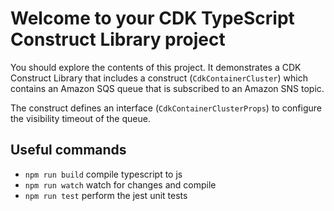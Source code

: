 # Welcome to your CDK TypeScript Construct Library project

You should explore the contents of this project. It demonstrates a CDK Construct Library that includes a construct (`CdkContainerCluster`)
which contains an Amazon SQS queue that is subscribed to an Amazon SNS topic.

The construct defines an interface (`CdkContainerClusterProps`) to configure the visibility timeout of the queue.

## Useful commands

* `npm run build`   compile typescript to js
* `npm run watch`   watch for changes and compile
* `npm run test`    perform the jest unit tests
